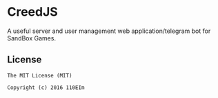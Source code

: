 # CreedJS

A useful server and user management web application/telegram bot for SandBox Games.

## License

``` license
The MIT License (MIT)

Copyright (c) 2016 110EIm
```
